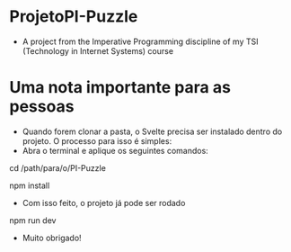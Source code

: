 # ProjetoPI-Puzzle
- A project from the Imperative Programming discipline of my TSI (Technology in Internet Systems) course

# Uma nota importante para as pessoas
- Quando forem clonar a pasta, o Svelte precisa ser instalado dentro do projeto. O processo para isso é simples:
- Abra o terminal e aplique os seguintes comandos:

cd /path/para/o/PI-Puzzle

npm install

- Com isso feito, o projeto já pode ser rodado

npm run dev

- Muito obrigado!
